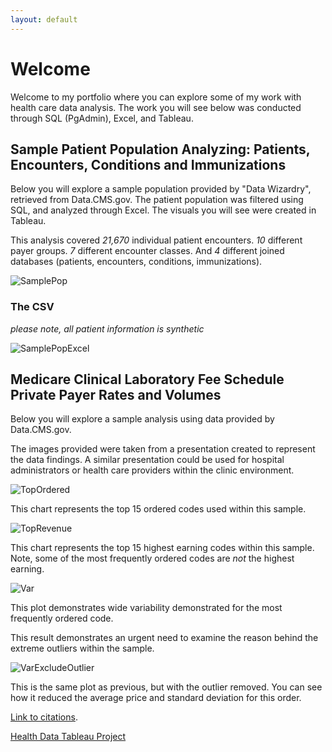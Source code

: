 ```yaml
---
layout: default
---
```

# Welcome

Welcome to my portfolio where you can explore some of my work with health care data analysis. 
The work you will see below was conducted through SQL (PgAdmin), Excel, and Tableau. 


## Sample Patient Population Analyzing: Patients, Encounters, Conditions and Immunizations

Below you will explore a sample population provided by "Data Wizardry", retrieved from Data.CMS.gov.
The patient population was filtered using SQL, and analyzed through Excel. The visuals you will 
see were created in Tableau.

This analysis covered *21,670* individual patient encounters. *10* different payer groups.  *7* different encounter classes. And *4* different joined databases (patients, encounters, conditions, immunizations). 

![SamplePop](https://terathomas.github.io/images/SamplePop.jpeg)


### The CSV

_please note, all patient information is synthetic_

![SamplePopExcel](https://terathomas.github.io/images/SamplePopExcel.jpeg)


## Medicare Clinical Laboratory Fee Schedule Private Payer Rates and Volumes 

Below you will explore a sample analysis using data provided by Data.CMS.gov.

The images provided were taken from a presentation created to represent the 
data findings. A similar presentation could be used for hospital administrators
or health care providers within the clinic environment.

![TopOrdered](https://terathomas.github.io/images/TopOrdered.jpeg)

This chart represents the top 15 ordered codes used within this sample.

![TopRevenue](https://terathomas.github.io/images/TopRevenue.jpeg)

This chart represents the top 15 highest earning codes within this sample.
Note, some of the most frequently ordered codes are *not* the highest earning.

![Var](https://terathomas.github.io/images/Var.jpeg)
 
 This plot demonstrates wide variability demonstrated for the most
 frequently ordered code. 

 This result demonstrates an urgent need to examine the reason behind the
 extreme outliers within the sample. 

![VarExcludeOutlier](https://terathomas.github.io/images/VarExcludeOutlier.jpeg)

This is the same plot as previous, but with the outlier removed. 
You can see how it reduced the average price and standard deviation for this order. 


[Link to citations](./another-page.html).

[Health Data Tableau Project](./health-tableau.html)
